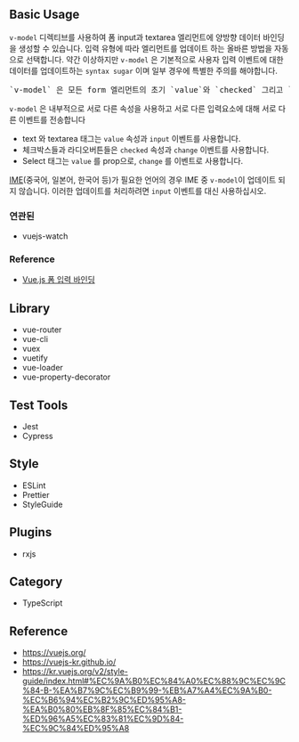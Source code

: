 ## Basic Usage ##

<code>v-model</code> 디렉티브를 사용하여 폼 input과 textarea 엘리먼트에 양방향 데이터 바인딩을 생성할 수 있습니다. 입력 유형에 따라 엘리먼트를 업데이트 하는 올바른 방법을 자동으로 선택합니다. 약간 이상하지만 <code>v-model</code> 은 기본적으로 사용자 입력 이벤트에 대한 데이터를 업데이트하는 <code>syntax sugar</code> 이며 일부 경우에 특별한 주의를 해야합니다.

<pre>`v-model` 은 모든 form 엘리먼트의 초기 `value`와 `checked` 그리고 `selected` 속성을 무시합니다. 항상 Vue 인스턴스 데이터를 원본 소스로 취급합니다. 컴포넌트의 `data` 옵션 안에 있는 JavaScript에서 초기값을 선언해야합니다.</pre>


<code>v-model</code> 은 내부적으로 서로 다른 속성을 사용하고 서로 다른 입력요소에 대해 서로 다른 이벤트를 전송합니다
* text 와 textarea 태그는 <code>value</code> 속성과 <code>input</code> 이벤트를 사용합니다.
* 체크박스들과 라디오버튼들은 <code>checked</code> 속성과 <code>change</code> 이벤트를 사용합니다.
* Select 태그는 <code>value</code> 를 prop으로, <code>change</code> 를 이벤트로 사용합니다.

 [IME](https://ko.wikipedia.org/wiki/입력기)(중국어, 일본어, 한국어 등)가 필요한 언어의 경우 IME 중 `v-model`이 업데이트 되지 않습니다. 이러한 업데이트를 처리하려면 `input` 이벤트를 대신 사용하십시오.

### 연관된 ###
* vuejs-watch

### Reference ###
* [Vue.js 폼 입력 바인딩](https://kr.vuejs.org/v2/guide/forms.html#%EA%B0%92-%EB%B0%94%EC%9D%B8%EB%94%A9%ED%95%98%EA%B8%B0)

## Library ##
* vue-router
* vue-cli
* vuex
* vuetify
* vue-loader
* vue-property-decorator

## Test Tools ##
* Jest
* Cypress

## Style ##
* ESLint
* Prettier
* StyleGuide

## Plugins ##
* rxjs

## Category ##
* TypeScript

## Reference ##
* https://vuejs.org/
* https://vuejs-kr.github.io/
* https://kr.vuejs.org/v2/style-guide/index.html#%EC%9A%B0%EC%84%A0%EC%88%9C%EC%9C%84-B-%EA%B7%9C%EC%B9%99-%EB%A7%A4%EC%9A%B0-%EC%B6%94%EC%B2%9C%ED%95%A8-%EA%B0%80%EB%8F%85%EC%84%B1-%ED%96%A5%EC%83%81%EC%9D%84-%EC%9C%84%ED%95%A8
